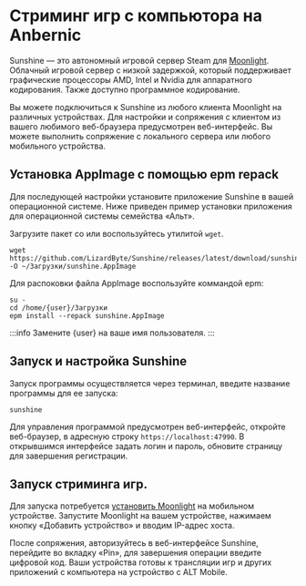 # Стриминг игр с компьютора на Anbernic

Sunshine — это автономный игровой сервер Steam для [Moonlight](/apps/moonlight/). Облачный игровой сервер с низкой задержкой, который поддерживает графические процессоры AMD, Intel и Nvidia для аппаратного кодирования. Также доступно программное кодирование.

Вы можете подключиться к Sunshine из любого клиента Moonlight на различных устройствах. Для настройки и сопряжения с клиентом из вашего любимого веб-браузера предусмотрен веб-интерфейс. Вы можете выполнить сопряжение с локального сервера или любого мобильного устройства.

## Установка AppImage c помощью epm repack

Для последующей настройки установите приложение Sunshine в вашей операционной системе. Ниже приведен пример установки приложения для операционной системы семейства «Альт».

Загрузите пакет со или воспользуйтесь утилитой `wget`.

```shell
wget https://github.com/LizardByte/Sunshine/releases/latest/download/sunshine.AppImage -O ~/Загрузки/sunshine.AppImage
```

Для распоковки файла AppImage воспользуйте коммандой epm:

```shell
su -
cd /home/{user}/Загрузки
epm install --repack sunshine.AppImage
```

:::info
Замените {user} на ваше имя пользователя.
:::

## Запуск и настройка Sunshine

Запуск программы осуществляется через терминал, введите название программы для ее запуска:

```shell
sunshine
```

Для управления программой предусмотрен веб-интерфейс, откройте веб-браузер, в адресную строку `https://localhost:47990`. В открывшимся интерфейсе задать логин и пароль, обновите страницу для завершения регистрации.

## Запуск стриминга игр.

Для запуска потребуется [установить Moonlight](/apps/moonlight/) на мобильном устройстве. Запустите Moonlight на вашем устройстве, нажимаем кнопку «Добавить устройство» и вводим IP-адрес хоста.

После сопряжения, авторизуйтесь в веб-интерфейсе Sunshine, перейдите во вкладку «Pin», для завершения операции введите цифровой код. Ваши устройства готовы к трансляции игр и других приложений с компьютера на устройство с ALT Mobile.
